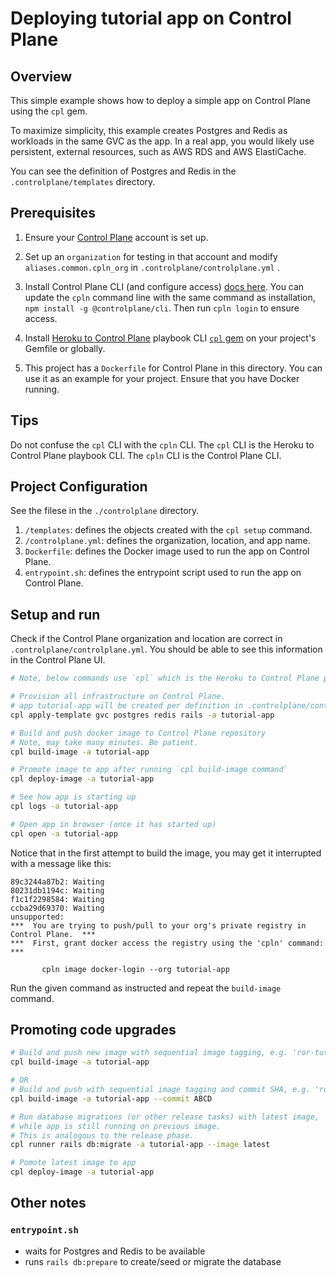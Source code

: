 # Deploying tutorial app on Control Plane

## Overview
This simple example shows how to deploy a simple app on Control Plane using the `cpl` gem.

To maximize simplicity, this example creates Postgres and Redis as workloads in the same GVC as the app.
In a real app, you would likely use persistent, external resources, such as AWS RDS and AWS ElastiCache.

You can see the definition of Postgres and Redis in the `.controlplane/templates` directory.

## Prerequisites

1. Ensure your [Control Plane](https://controlplane.com) account is set up.

2. Set up an `organization` for testing in that account and modify `aliases.common.cpln_org` in `.controlplane/controlplane.yml` .

3. Install Control Plane CLI (and configure access) [docs here](https://docs.controlplane.com/quickstart/quick-start-3-cli#getting-started-with-the-cli). You can update the `cpln` command line with the same command as installation, `npm install -g @controlplane/cli`. Then run `cpln login` to ensure access.

4. Install [Heroku to Control Plane](https://github.com/shakacode/heroku-to-control-plane) playbook CLI [`cpl` gem](https://rubygems.org/gems/cpl) on your project's Gemfile or globally.

5. This project has a `Dockerfile` for Control Plane in this directory. You can use it as an example for your project. Ensure that you have Docker running.

## Tips
Do not confuse the `cpl` CLI with the `cpln` CLI. The `cpl` CLI is the Heroku to Control Plane playbook CLI. The `cpln` CLI is the Control Plane CLI.

## Project Configuration
See the filese in the `./controlplane` directory.

1. `/templates`: defines the objects created with the `cpl setup` command.
2. `/controlplane.yml`: defines the organization, location, and app name.
3. `Dockerfile`: defines the Docker image used to run the app on Control Plane.
4. `entrypoint.sh`: defines the entrypoint script used to run the app on Control Plane.

## Setup and run

Check if the Control Plane organization and location are correct in `.controlplane/controlplane.yml`. You should be able to see this information in the Control Plane UI.

```sh
# Note, below commands use `cpl` which is the Heroku to Control Plane playbook script.

# Provision all infrastructure on Control Plane.
# app tutorial-app will be created per definition in .controlplane/controlplane.yml
cpl apply-template gvc postgres redis rails -a tutorial-app

# Build and push docker image to Control Plane repository
# Note, may take many minutes. Be patient.
cpl build-image -a tutorial-app

# Promote image to app after running `cpl build-image command`
cpl deploy-image -a tutorial-app

# See how app is starting up
cpl logs -a tutorial-app

# Open app in browser (once it has started up)
cpl open -a tutorial-app
```

Notice that in the first attempt to build the image, you may get it interrupted with a message like this:

```
89c3244a87b2: Waiting
80231db1194c: Waiting
f1c1f2298584: Waiting
ccba29d69370: Waiting
unsupported:
***  You are trying to push/pull to your org's private registry in Control Plane.  ***
***  First, grant docker access the registry using the 'cpln' command:             ***

       cpln image docker-login --org tutorial-app
```

Run the given command as instructed and repeat the `build-image` command.

## Promoting code upgrades

```sh
# Build and push new image with sequential image tagging, e.g. 'ror-tutorial_123'
cpl build-image -a tutorial-app

# OR
# Build and push with sequential image tagging and commit SHA, e.g. 'ror-tutorial_123_ABCD'
cpl build-image -a tutorial-app --commit ABCD

# Run database migrations (or other release tasks) with latest image,
# while app is still running on previous image.
# This is analogous to the release phase.
cpl runner rails db:migrate -a tutorial-app --image latest

# Pomote latest image to app
cpl deploy-image -a tutorial-app
```

## Other notes

### `entrypoint.sh`
- waits for Postgres and Redis to be available
- runs `rails db:prepare` to create/seed or migrate the database
